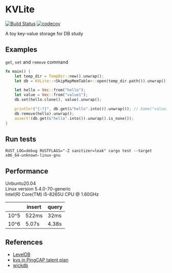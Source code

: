 # KVLite
[![Build Status](https://travis-ci.com/ChiangYintso/KVLite.svg?branch=main)](https://travis-ci.com/ChiangYintso/KVLite)
[![codecov](https://codecov.io/gh/ChiangYintso/KVLite/branch/main/graph/badge.svg?token=VVR3RGGX5M)](https://codecov.io/gh/ChiangYintso/KVLite)  

A toy key-value storage for DB study

## Examples

`get`, `set` and `remove` command
```rust
fn main() {
    let temp_dir = TempDir::new().unwrap();
    let db = KVLite::<SkipMapMemTable>::open(temp_dir.path()).unwrap();

    let hello = Vec::from("hello");
    let value = Vec::from("value1");
    db.set(hello.clone(), value).unwrap();

    println!("{:?}", db.get(&"hello".into()).unwrap()); // Some("value1")
    db.remove(hello).unwrap();
    assert!(db.get(&"hello".into()).unwrap().is_none());
}
```

## Run tests 
```shell
RUST_LOG=debug RUSTFLAGS="-Z sanitizer=leak" cargo test --target x86_64-unknown-linux-gnu
```

## Performance

Unbuntu20.04  
Linux version 5.4.0-70-generic  
Intel(R) Core(TM) i5-8265U CPU @ 1.60GHz

|            |  insert | query |
| ---------- |---------|-------|
| 10^5       |  522ms  |  32ms |
| 10^6       |  5.07s  | 4.38s |

## References

- [LevelDB](https://github.com/google/leveldb)
- [kvs in PingCAP talent plan](https://github.com/pingcap/talent-plan)
- [wickdb](https://github.com/Fullstop000/wickdb)
